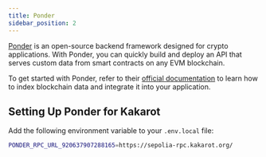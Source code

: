 ```yaml
---
title: Ponder
sidebar_position: 2
---
```


[Ponder](https://ponder.sh/) is an open-source backend framework designed for
crypto applications. With Ponder, you can quickly build and deploy an API that
serves custom data from smart contracts on any EVM blockchain.

To get started with Ponder, refer to their
[official documentation](https://ponder.sh/docs/getting-started/new-project) to
learn how to index blockchain data and integrate it into your application.

## Setting Up Ponder for Kakarot

Add the following environment variable to your `.env.local` file:

```bash
PONDER_RPC_URL_920637907288165=https://sepolia-rpc.kakarot.org/
```
